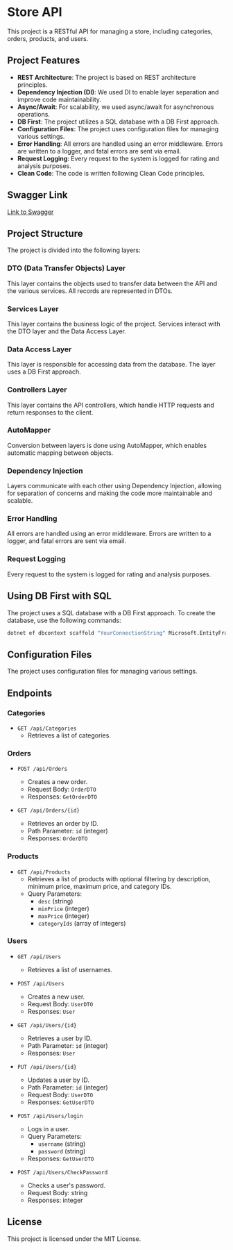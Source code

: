 # Store API

This project is a RESTful API for managing a store, including categories, orders, products, and users.

## Project Features

- **REST Architecture**: The project is based on REST architecture principles.
- **Dependency Injection (DI)**: We used DI to enable layer separation and improve code maintainability.
- **Async/Await**: For scalability, we used async/await for asynchronous operations.
- **DB First**: The project utilizes a SQL database with a DB First approach.
- **Configuration Files**: The project uses configuration files for managing various settings.
- **Error Handling**: All errors are handled using an error middleware. Errors are written to a logger, and fatal errors are sent via email.
- **Request Logging**: Every request to the system is logged for rating and analysis purposes.
- **Clean Code**: The code is written following Clean Code principles.

## Swagger Link

[Link to Swagger](<URL_OF_SWAGGER>)

## Project Structure

The project is divided into the following layers:

### DTO (Data Transfer Objects) Layer

This layer contains the objects used to transfer data between the API and the various services. All records are represented in DTOs.

### Services Layer

This layer contains the business logic of the project. Services interact with the DTO layer and the Data Access Layer.

### Data Access Layer

This layer is responsible for accessing data from the database. The layer uses a DB First approach.

### Controllers Layer

This layer contains the API controllers, which handle HTTP requests and return responses to the client.

### AutoMapper

Conversion between layers is done using AutoMapper, which enables automatic mapping between objects.

### Dependency Injection

Layers communicate with each other using Dependency Injection, allowing for separation of concerns and making the code more maintainable and scalable.

### Error Handling

All errors are handled using an error middleware. Errors are written to a logger, and fatal errors are sent via email.

### Request Logging

Every request to the system is logged for rating and analysis purposes.

## Using DB First with SQL

The project uses a SQL database with a DB First approach. To create the database, use the following commands:

```sh
dotnet ef dbcontext scaffold "YourConnectionString" Microsoft.EntityFrameworkCore.SqlServer -o Models
```

## Configuration Files

The project uses configuration files for managing various settings.

## Endpoints

### Categories
- `GET /api/Categories`
  - Retrieves a list of categories.

### Orders
- `POST /api/Orders`
  - Creates a new order.
  - Request Body: `OrderDTO`
  - Responses: `GetOrderDTO`
  
- `GET /api/Orders/{id}`
  - Retrieves an order by ID.
  - Path Parameter: `id` (integer)
  - Responses: `OrderDTO`

### Products
- `GET /api/Products`
  - Retrieves a list of products with optional filtering by description, minimum price, maximum price, and category IDs.
  - Query Parameters:
    - `desc` (string)
    - `minPrice` (integer)
    - `maxPrice` (integer)
    - `categoryIds` (array of integers)

### Users
- `GET /api/Users`
  - Retrieves a list of usernames.

- `POST /api/Users`
  - Creates a new user.
  - Request Body: `UserDTO`
  - Responses: `User`
  
- `GET /api/Users/{id}`
  - Retrieves a user by ID.
  - Path Parameter: `id` (integer)
  - Responses: `User`

- `PUT /api/Users/{id}`
  - Updates a user by ID.
  - Path Parameter: `id` (integer)
  - Request Body: `UserDTO`
  - Responses: `GetUserDTO`

- `POST /api/Users/login`
  - Logs in a user.
  - Query Parameters:
    - `username` (string)
    - `password` (string)
  - Responses: `GetUserDTO`

- `POST /api/Users/CheckPassword`
  - Checks a user's password.
  - Request Body: string
  - Responses: integer

## License

This project is licensed under the MIT License.
